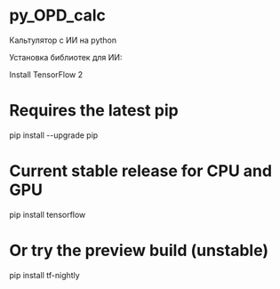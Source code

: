 # py_OPD_calc
Кальтулятор с ИИ на python

Установка библиотек для ИИ:

Install TensorFlow 2 
# Requires the latest pip
pip install --upgrade pip

# Current stable release for CPU and GPU
pip install tensorflow

# Or try the preview build (unstable)
pip install tf-nightly

